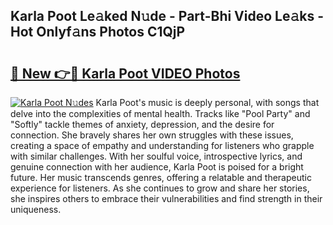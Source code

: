 ## Karla Poot Le𝚊ked N𝚞de - Part-Bhi Video Le𝚊ks - Hot Onlyf𝚊ns Photos C1QjP

# <h2><a href="http://ab92463.deff.icu/?id=Karla+Poot">🔗 New 👉🔴 Karla Poot VIDEO Photos</a></h2>

[![Karla Poot N𝚞des](https://i.imgur.com/rIISA9y.gif)](http://ab92463.deff.icu/?id=Karla+Poot)
Karla Poot's music is deeply personal, with songs that delve into the complexities of mental health. Tracks like "Pool Party" and "Softly" tackle themes of anxiety, depression, and the desire for connection. She bravely shares her own struggles with these issues, creating a space of empathy and understanding for listeners who grapple with similar challenges. With her soulful voice, introspective lyrics, and genuine connection with her audience, Karla Poot is poised for a bright future. Her music transcends genres, offering a relatable and therapeutic experience for listeners. As she continues to grow and share her stories, she inspires others to embrace their vulnerabilities and find strength in their uniqueness.
